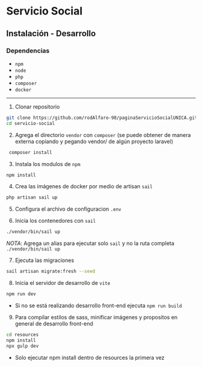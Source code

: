 # Servicio Social

## Instalación - Desarrollo



### Dependencias
* `npm`
* `node`
* `php`
* `composer`
* `docker`
---

1. Clonar repositorio

  ```sh
  git clone https://github.com/rodAlfaro-98/paginaServicioSocialUNICA.git
  cd servicio-social
  ```

2. Agrega el directorio `vendor` con `composer` (se puede obtener de manera externa copiando y pegando vendor/ de algún proyecto laravel)
  ```sh
   composer install
  ```

3. Instala los modulos de `npm`
  ```sh
  npm install
  ```
  
4. Crea las imágenes de docker por medio de artisan `sail`
  ```sh
  php artisan sail up
  ```
  
5. Configura el archivo de configuracion `.env`
  
6. Inicia los contenedores con `sail`
  ```sh
  ./vendor/bin/sail up
  ```
  _NOTA_: Agrega un alias para ejecutar solo ``sail`` y no la ruta completa ``./vendor/bin/sail up``
  
7. Ejecuta las migraciones
  ```sh
  sail artisan migrate:fresh --seed
  ```
  
8. Inicia el servidor de desarrollo de `vite`
  ```sh
  npm run dev
  ```
  * Si no se está realizando desarrollo front-end ejecuta `npm run build`

9. Para compilar estilos de sass, minificar imágenes y propositos en general de desarrollo front-end
  ```sh
  cd resources
  npm install
  npx gulp dev
  ```
  * Solo ejecutar npm install dentro de resources la primera vez



